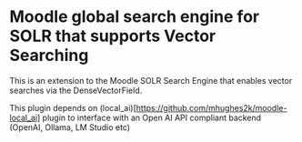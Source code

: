 # Moodle global search engine for SOLR that supports Vector Searching
This is an extension to the Moodle SOLR Search Engine that enables vector searches via the DenseVectorField.

This plugin depends on (local_ai)[https://github.com/mhughes2k/moodle-local_ai] plugin to interface with an Open AI 
API compliant backend (OpenAI, Ollama, LM Studio etc)
